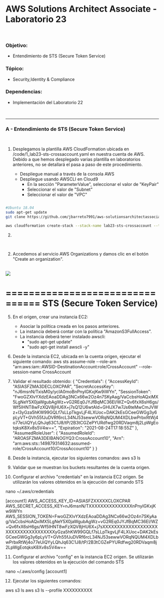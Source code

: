 # AWS Solutions Architect Associate - Laboratorio 23

<br>

### Objetivo: 
* Entendimiento de STS (Secure Token Service)

### Tópico:
* Security,Identity & Compliance

### Dependencias:
* Implementación del Laboratorio 22

<br>

---

### A - Entendimiento de STS (Secure Token Service)

<br>

1. Desplegamos la plantilla AWS CloudFormation ubicada en /code/1_lab23-sts-crossaccount.yaml en nuestra cuenta de AWS. Debido a que hemos desplegado varias plantilla en laboratorios anteriores, no se detallará el pasa a paso de este procedimiento.

    * Despliegue manual a través de la consola AWS
    * Despliegue usando AWSCLI en Cloud9
        * En la sección "ParameterValue", seleccionar el valor de "KeyPair"
        * Seleccionar el valor de "Subnet"
        * Seleccionar el valor de "VPC"

```bash

#Ubuntu 18.04
sudo apt-get update
git clone https://github.com/jbarreto7991/aws-solutionsarchitectassociate.git

aws cloudformation create-stack --stack-name lab23-sts-crossaccount --template-body file://~/environment/aws-cloudpractitioner/Lab-23/code/1_lab23-sts-crossaccount.yaml --parameters ParameterKey=KeyPair,ParameterValue="cloud-solutionsarchitect" ParameterKey=Subnet,ParameterValue="subnet-29b70f18"  ParameterKey=VPC,ParameterValue="vpc-dd59d8a0" --capabilities CAPABILITY_IAM
```




2. 





<br>

2. Accedemos al servicio AWS Organizations y damos clic en el botón "Create an organization". 

<br>

<img src="images/Lab22_01.jpg">

<br>


================================
   STS (Secure Token Service)
================================


5. En el origen, crear una instancia EC2:
   - Asociar la política creada en los pasos anteriores. 
   - La instancia deberá contar con la política "AmazonS3FullAccess".
   - La instancia deberá tener instalado awscli: 
     - "sudo apt-get update"
	 - "sudo apt-get install awscli -y"


6. Desde la instancia EC2, ubicada en la cuenta origen, ejecutar el siguiente comando:
aws sts assume-role --role-arn "arn:aws:iam::AWSID-DestinationAccount:role/CrossAccount" --role-session-name CrossAccount


7. Validar el resultado obtenido:
{
    "Credentials": {
        "AccessKeyId": "ASIASFZMA3DECLOXCPAR",
        "SecretAccessKey": "nJ6msnN/TxisM0y/ycIA0moBnPnyIGKxjKw9iWYn",
        "SessionToken": "FwoGZXIvYXdzEAoaDDAg3NCx66w2Oz4n7SKyAag/VaCcbsHoAQxiMX5LgNeY5X0jaWgubAgWz+vG2REq0JYJfBqMC36El/WZ+Qv6fxX6sH6gs/Wf5IHNT8wFzXQV8jHU6X+j7sQ12U6wtAld+GHIJX7w7Js6teMwCmJVWz+l3yGza5hKW99GQLf7sLLpTkgvLjF4LXUoc+DAK2kEsGCeeGWGg3y6pLyVT+GVh55fJuDVRf6rcL34NJ53sewwVORqNQUM4XDLbwPrbxRtWj4o77eUiQYyLQhJq63C1J8/tP/2B3tCGZePYURdfwg20RDVaqm8j2LpWgEotqksK8Xv8s5V4w==",
        "Expiration": "2021-08-24T17:18:55Z"
    },
    "AssumedRoleUser": {
        "AssumedRoleId": "AROASFZMA3DEIBANOGYQ3:CrossAccount10",
        "Arn": "arn:aws:sts::149879314632:assumed-role/CrossAccount10/CrossAccount10"
    }
}


8. Desde la instancia, ejecutar los siguientes comandos:
aws s3 ls


9. Validar que se muestran los buckets resultantes de la cuenta origen.


10. Configurar el archivo "credentials" en la instancia EC2 origen. Se utilizarán los valores obtenidos en la ejecución del comando STS

nano ~/.aws/credentials

[account1]
AWS_ACCESS_KEY_ID=ASIASFZXXXXXCLOXCPAR
AWS_SECRET_ACCESS_KEY=nJ6msnN/TXXXXXXXXXXXXXXXnPnyIGKxjKw9iWYn
AWS_SESSION_TOKEN=FwoGZXIvYXdzEAoaDDAg3NCx66w2Oz4n7SKyAag/VaCcbsHoAQxiMX5LgNeY5X0jaWgubAgWz+vG2REq0JYJfBqMC36El/WZ+Qv6fxX6sH6gs/Wf5IHNT8wFzXQV8jHU6X+j7sXXXXXXXXXXXXXXXXXXXXXXXXXXXXXXXXXXXXyGza5hKW99GQLf7sLLpTkgvLjF4LXUoc+DAK2kEsGCeeGWGg3y6pLyVT+GVh55fJuDVRf6rcL34NJ53sewwVORqNQUM4XDLbwPrbxRtWj4o77eUiQYyLQhJq63C1J8/tP/2B3tCGZePYURdfwg20RDVaqm8j2LpWgEotqksK8Xv8s5V4w==


11. Configurar el archivo "config" en la instancia EC2 origen. Se utilizarán los valores obtenidos en la ejecución del comando STS

nano ~/.aws/config
[account1]


12. Ejecutar los siguientes comandos:

aws s3 ls
aws s3 ls --profile XXXXXXXXXX
